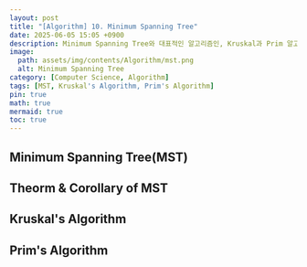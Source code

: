 ```yaml
---
layout: post
title: "[Algorithm] 10. Minimum Spanning Tree"
date: 2025-06-05 15:05 +0900
description: Minimum Spanning Tree와 대표적인 알고리즘인, Kruskal과 Prim 알고리즘을 다룹니다.
image:
  path: assets/img/contents/Algorithm/mst.png
  alt: Minimum Spanning Tree
category: [Computer Science, Algorithm]
tags: [MST, Kruskal's Algorithm, Prim's Algorithm]
pin: true
math: true
mermaid: true
toc: true
---
```


## Minimum Spanning Tree(MST)  

## Theorm & Corollary of MST  


## Kruskal's Algorithm  


## Prim's Algorithm  


